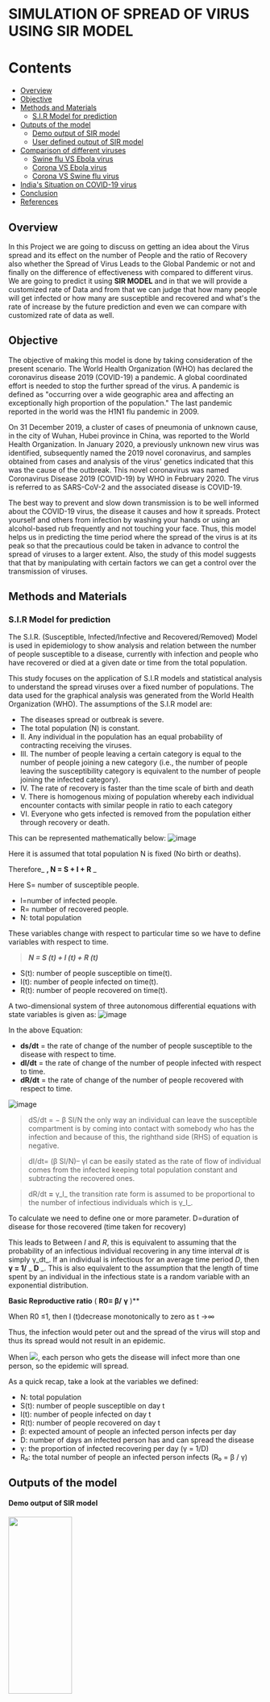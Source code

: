 # **SIMULATION OF SPREAD OF VIRUS USING SIR MODEL**

# Contents

- [Overview](https://github.com/boradRushil/Covid-19-Virus-Spread-Simulation-and-Prediction/edit/main/README.md#overview)
- [Objective](https://github.com/boradRushil/Covid-19-Virus-Spread-Simulation-and-Prediction/edit/main/README.md#objective)
- [Methods and Materials](https://github.com/boradRushil/Covid-19-Virus-Spread-Simulation-and-Prediction/edit/main/README.md#methods-and-materials)
  - [S.I.R Model for prediction](#_Toc58511680)
- [Outputs of the model](#_Toc58511681)
  - [Demo output of SIR model](#_Toc58511682)
  - [User defined output of SIR model](#_Toc58511683)
- [Comparison of different viruses](#_Toc58511684)
  - [Swine flu VS Ebola virus](#_Toc58511685)
  - [Corona VS Ebola virus](#_Toc58511686)
  - [Corona VS Swine flu virus](#_Toc58511687)
- [India's Situation on COVID-19 virus](#_Toc58511688)
- [Conclusion](#_Toc58511689)
- [References](#_Toc58511690)

## Overview

In this Project we are going to discuss on getting an idea about the Virus spread and its effect on the number of People and the ratio of Recovery also whether the Spread of Virus Leads to the Global Pandemic or not and finally on the difference of effectiveness with compared to different virus. We are going to predict it using **SIR MODEL** and in that we will provide a customized rate of Data and from that we can judge that how many people will get infected or how many are susceptible and recovered and what's the rate of increase by the future prediction and even we can compare with customized rate of data as well.

## Objective

The objective of making this model is done by taking consideration of the present scenario. The World Health Organization (WHO) has declared the coronavirus disease 2019 (COVID-19) a pandemic. A global coordinated effort is needed to stop the further spread of the virus. A pandemic is defined as "occurring over a wide geographic area and affecting an exceptionally high proportion of the population." The last pandemic reported in the world was the H1N1 flu pandemic in 2009.

On 31 December 2019, a cluster of cases of pneumonia of unknown cause, in the city of Wuhan, Hubei province in China, was reported to the World Health Organization. In January 2020, a previously unknown new virus was identified, subsequently named the 2019 novel coronavirus, and samples obtained from cases and analysis of the virus' genetics indicated that this was the cause of the outbreak. This novel coronavirus was named Coronavirus Disease 2019 (COVID-19) by WHO in February 2020. The virus is referred to as SARS-CoV-2 and the associated disease is COVID-19.

The best way to prevent and slow down transmission is to be well informed about the COVID-19 virus, the disease it causes and how it spreads. Protect yourself and others from infection by washing your hands or using an alcohol-based rub frequently and not touching your face. Thus, this model helps us in predicting the time period where the spread of the virus is at its peak so that the precautious could be taken in advance to control the spread of viruses to a larger extent. Also, the study of this model suggests that that by manipulating with certain factors we can get a control over the transmission of viruses.

## Methods and Materials

### S.I.R Model for prediction

The S.I.R. (Susceptible, Infected/Infective and Recovered/Removed) Model is used in epidemiology to show analysis and relation between the number of people susceptible to a disease, currently with infection and people who have recovered or died at a given date or time from the total population.

This study focuses on the application of S.I.R models and statistical analysis to understand the spread viruses over a fixed number of populations. The data used for the graphical analysis was generated from the World Health Organization (WHO). The assumptions of the S.I.R model are:

- The diseases spread or outbreak is severe.
- The total population (N) is constant.
- II. Any individual in the population has an equal probability of contracting receiving the viruses.
- III. The number of people leaving a certain category is equal to the number of people joining a new category (i.e., the number of people leaving the susceptibility category is equivalent to the number of people joining the infected category).
- IV. The rate of recovery is faster than the time scale of birth and death
- V. There is homogenous mixing of population whereby each individual encounter contacts with similar people in ratio to each category
- VI. Everyone who gets infected is removed from the population either through recovery or death.

This can be represented mathematically below:
![image](https://user-images.githubusercontent.com/73428876/220174085-d4f3b164-526e-49a6-a15d-739ba5877b62.png)


Here it is assumed that total population N is fixed (No birth or deaths).

Therefore_ **, N = S + I + R** _

Here S= number of susceptible people.

- I=number of infected people.
- R= number of recovered people.
- N: total population

These variables change with respect to particular time so we have to define variables with respect to time.

> _**N = S (t) + I (t) + R (t)**_

- S(t): number of people susceptible on time(t).
- I(t): number of people infected on time(t).
- R(t): number of people recovered on time(t).

A two-dimensional system of three autonomous differential equations with state variables is given as:
![image](https://user-images.githubusercontent.com/73428876/220174472-3869e66b-ae1c-421c-8fed-df51e1c71fe5.png)

In the above Equation:
- **ds/dt** = the rate of change of the number of people susceptible to the disease with respect to time.
- **dI/dt** = the rate of change of the number of people infected with respect to time.
- **dR/dt** = the rate of change of the number of people recovered with respect to time.

![image](https://user-images.githubusercontent.com/73428876/220174567-577650ec-97b6-4915-ab74-23474c41452b.png)


> dS/dt = − β SI/N the only way an individual can leave the susceptible compartment is by coming into contact with somebody who has the infection and because of this, the righthand side (RHS) of equation is negative.

> dI/dt= (β SI/N)– γI can be easily stated as the rate of flow of individual comes from the infected keeping total population constant and subtracting the recovered ones.

> dR/dt **=** γ_I_ the transition rate form is assumed to be proportional to the number of infectious individuals which is γ_I_.

To calculate we need to define one or more parameter.
D=duration of disease for those recovered (time taken for recovery)

This leads to Between _I_ and _R_, this is equivalent to assuming that the probability of an infectious individual recovering in any time interval _dt_ is simply γ_dt_. If an individual is infectious for an average time period _D_, then **γ = 1/** _ **D** _. This is also equivalent to the assumption that the length of time spent by an individual in the infectious state is a random variable with an exponential distribution.

**Basic Reproductive ratio** ( **R0= β/**  **γ** )**

When R0 ≤1, then I (t)decrease monotonically to zero as t →∞

Thus, the infection would peter out and the spread of the virus will stop and thus its spread would not result in an epidemic.

When  ![](RackMultipart20230220-1-f7dams_html_d07ea436582878ce.gif), each person who gets the disease will infect more than one person, so the epidemic will spread.

As a quick recap, take a look at the variables we defined:

- N: total population
- S(t): number of people susceptible on day t
- I(t): number of people infected on day t
- R(t): number of people recovered on day t
- β: expected amount of people an infected person infects per day
- D: number of days an infected person has and can spread the disease
- γ: the proportion of infected recovering per day (γ = 1/D)
- R₀: the total number of people an infected person infects (R₀ = β / γ)

## Outputs of the model

#### Demo output of SIR model

<img src="https://user-images.githubusercontent.com/73428876/220176694-49795576-8dec-4de6-a197-448b98fbf457.png" width="50%" height="30%">

The above graph shows the demo output of SIR model on daily basis for the infected, susceptible and recovered number of people. From this graph, we can state that initially the no of susceptible people is very high due to the less spreading of the virus but with time, it goes on decreasing as the infected no of people increases. After certain period of time, the recovered no of people increases as they are immune to the virus and have recovered and thus would not be susceptible to the infected anymore.

<img src="https://user-images.githubusercontent.com/73428876/220175199-2c29a7ff-adfb-4f82-8b2e-8ca98324a698.png" width="50%" height="30%">

_The above graph shows the cumulative representation of SIR model._

#### User defined output of SIR model
<img src="https://user-images.githubusercontent.com/73428876/220175276-0831fb0d-5baf-4863-886d-91c04eb2101d.png" width="50%" height="30%">

_The above graph shows the output of the user defined SIR model on daily basis._

<img src="https://user-images.githubusercontent.com/73428876/220175468-c7720b05-7db8-4f8a-851c-6353e4fb60aa.png"  width="50%" height="30%">


_The above graph shows the output of the user defined SIR model on cumulative basis._

## Comparison of different viruses

#### Swine flu VS Ebola virus
<img src="https://user-images.githubusercontent.com/73428876/220175580-ddf8705d-2fcd-42cd-bdfe-ea18193ca7f8.png"  width="40%" height="20%">

> This graph shows that initially, the infected number of people was high in swine flu than Ebola virus. But after that, the cases decreased and in nearly 2-4 months, swine flu cases were not much but the spread of Ebola virus went on for several months. 

<img src="https://user-images.githubusercontent.com/73428876/220175614-ddaf5bfb-d502-45e8-9b6d-2c497da9457b.png"  width="40%" height="20%">

> This graph shows that initially, the infected number of people was high in swine flu than Ebola virus. But after that, the cases decreased and in nearly 2-4 months, swine flu cases were not much but the spread of Ebola virus went on for several months.

<img src="https://user-images.githubusercontent.com/73428876/220175614-ddaf5bfb-d502-45e8-9b6d-2c497da9457b.png"  width="40%" height="20%">

> The above graph shows that the death count of swine flu was very low and it went on for only like 3 months but the death count of Ebola virus kept on going high and low for like 16 months.

#### Corona VS Ebola virus

<img src="https://user-images.githubusercontent.com/73428876/220175695-e8ca2953-adb8-4e85-b24d-f1c811bb4414.png" width="40%" height="20%">

<img src="https://user-images.githubusercontent.com/73428876/220175855-cd41d1de-ab0d-4030-97be-abc16e3d93c7.png" width="40%" height="20%">

#### Corona VS Swine flu virus

<img src="https://user-images.githubusercontent.com/73428876/220175874-0363e841-8276-423b-8324-b0774abacb61.png" width="40%" height="20%">

<img src="https://user-images.githubusercontent.com/73428876/220175890-20107bd2-fb11-4f54-ae4b-8f8b6dae81f7.png" width="40%" height="20%">

## India's Situation on COVID-19 virus

<img src="https://user-images.githubusercontent.com/73428876/220175931-f8c503af-6df4-4bbc-be8f-0eba2431d863.png" width="60%" height="30%">

Above graph shows the cumulative plot of the number of confirmed covid19 cases in India.

<img src="https://user-images.githubusercontent.com/73428876/220175948-603da830-861d-49f1-b100-fdddccba09bc.png" width="60%" height="30%">

Above graph shows the cumulative plot of the number of people recovered from the infection due to Covi19 in India.

<img src="https://user-images.githubusercontent.com/73428876/220175958-f193a179-7bee-4d93-96f1-a16854470da0.png" width="60%" height="30%">

Above graph shows the cumulative plot of the deaths of the people due to Covi19 in India.

The above three graphs show the confirmed cases, recovery of people and deaths in India due to corona virus on cumulative basis. And we can see that the spread of virus, people's recovery and the deaths have gone high.

## Conclusion

The results obtained from modelling data can lead to differing perspectives and interpretations.

By using an SIR model, we were able to see the importance of modelling data. Further insight was gathered in the ways in which modelling can be used to predict the apparent spread of diseases in order to inform health care superficial of the necessary precautions that must be in place.

SIR models are suitable to describe the transmission of infectious diseases with lifelong immunity. A lot of continuous SIR models with various transmission rates have been formulated and studied. The global stability of the endemic equilibrium of the continuous SIR model has been investigated extensively and many sufficient conditions have been obtained.

The complicated dynamics of the simple SIR model reminds us that we cannot expect to have the global stability of the endemic equilibrium when R0\>1. If R0\>1 than we can say that it is confirmed pandemic globally and not stable condition.

The SIR model showed the general trend of the epidemic, however due to its limitations which eventually outweighed the advantages, the model did not precisely correspond to the real-life data, although they mostly illustrated similar correlation.


## References

- Atinuke, B., Micheal, B., &amp; Bagbe, A. (2019, May 31). Statistical Analysis of Ebola Virus Disease outbreak in Some West Africa Countries using S-I-R Model. Retrieved December 10, 2020, from [https://irispublishers.com/abba/fulltext/statistical-analysis-of-ebola-virus-disease-outbreak-in-some-west-africa-countries-using-s-i-r-model.ID.000540.php](https://irispublishers.com/abba/fulltext/statistical-analysis-of-ebola-virus-disease-outbreak-in-some-west-africa-countries-using-s-i-r-model.ID.000540.php)
- Kermack-McKendrick Model. (n.d.). Retrieved December 10, 2020, from [https://mathworld.wolfram.com/Kermack-McKendrickModel.html](https://mathworld.wolfram.com/Kermack-McKendrickModel.html)
- The SIR Model for Spread of Disease - The Differential Equation Model. (n.d.). Retrieved December 10, 2020, from [https://www.maa.org/press/periodicals/loci/joma/the-sir-model-for-spread-of-disease-the-differential-equation-model](https://www.maa.org/press/periodicals/loci/joma/the-sir-model-for-spread-of-disease-the-differential-equation-model)
- Bazett, D., 2020. The MATH Of Epidemics | Intro To The SIR Model. [video] Available at: \<https://www.youtube.com/watch?v=Qrp40ck3WpI\> [Accessed 10 December 2020].
